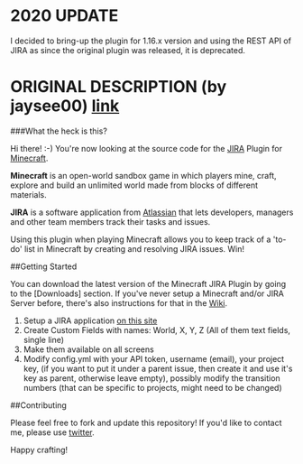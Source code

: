 2020 UPDATE
======================

I decided to bring-up the plugin for 1.16.x version and using the REST API of JIRA as since the original plugin was released, it is deprecated.

ORIGINAL DESCRIPTION (by jaysee00) [link](https://bitbucket.org/jaysee00/minecraftjiraplugin/)
======================
###What the heck is this?

Hi there! :-) You're now looking at the source code for the [JIRA](http://www.atlassian.com/jira/) Plugin for [Minecraft](http://minecraft.net/).


**Minecraft** is an open-world sandbox game in which players mine, craft, explore and build an unlimited world made from blocks of different materials.


**JIRA** is a software application from [Atlassian](http://www.atlassian.com/) that lets developers, managers and other team members track their tasks and issues.


Using this plugin when playing Minecraft allows you to keep track of a 'to-do' list in Minecraft by creating and resolving JIRA issues. Win!


##Getting Started

You can download the latest version of the Minecraft JIRA Plugin by going to the [Downloads] section. If you've never setup a Minecraft and/or JIRA Server before, there's also instructions for that in the [Wiki](https://bitbucket.org/jaysee00/minecraftjiraplugin/wiki/Home).

1. Setup a JIRA application [on this site](https://jira.atlassian.com/)
2. Create Custom Fields with names: World, X, Y, Z (All of them text fields, single line)
3. Make them available on all screens
4. Modify config.yml with your API token, username (email), your project key, (if you want to put it under a parent issue, then create it and use it's key as parent, otherwise leave empty), possibly modify the transition numbers (that can be specific to projects, might need to be changed)

##Contributing

Please feel free to fork and update this repository! If you'd like to contact me, please use [twitter](https://twitter.com/jaysee00/).

Happy crafting!